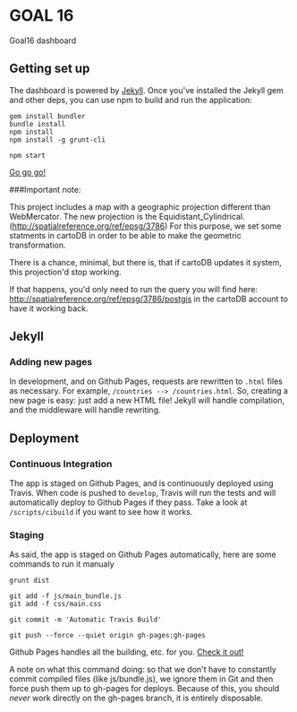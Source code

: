 # GOAL 16

Goal16 dashboard

## Getting set up

The dashboard is powered by
[Jekyll](https://upload.wikimedia.org/wikipedia/commons/7/78/Dr_Jekyll_and_Mr_Hyde_poster_edit2.jpg).
Once you've installed the Jekyll gem and other deps, you can use npm to
build and run the application:

```
gem install bundler
bundle install
npm install
npm install -g grunt-cli

npm start
```

[Go go go!](http://localhost:4000)

###Important note: 

This project includes a map with a geographic projection different than WebMercator. 
The new projection is the Equidistant_Cylindrical. (http://spatialreference.org/ref/epsg/3786)
For this purpose, we set some statments in cartoDB in order to be able to make the geometric transformation. 

There is a chance, minimal, but there is, that if cartoDB updates it system, this projection'd stop working. 

If that happens, you'd only need to run the query you will find here: http://spatialreference.org/ref/epsg/3786/postgis in the cartoDB account to have it working back.



## Jekyll

### Adding new pages

In development, and on Github Pages, requests are rewritten to `.html`
files as necessary. For example, `/countries --> /countries.html`. So,
creating a new page is easy: just add a new HTML file! Jekyll will
handle compilation, and the middleware will handle rewriting.

## Deployment

### Continuous Integration

The app is staged on Github Pages, and is continuously deployed using
Travis. When code is pushed to `develop`, Travis will run the tests and
will automatically deploy to Github Pages if they pass. Take a look at
`/scripts/cibuild` if you want to see how it works.

### Staging

As said, the app is staged on Github Pages automatically, here are some commands to run it manualy

```
grunt dist

git add -f js/main_bundle.js
git add -f css/main.css

git commit -m 'Automatic Travis Build'

git push --force --quiet origin gh-pages:gh-pages
```

Github Pages handles all the building, etc. for you. [Check it
out!](http://vizzuality.github.io/GDA-Dashboard)

A note on what this command doing: so that we don't have to constantly commit
compiled files (like js/bundle.js), we ignore them in Git and then force
push them up to gh-pages for deploys. Because of this, you should
*never* work directly on the gh-pages branch, it is entirely disposable.
